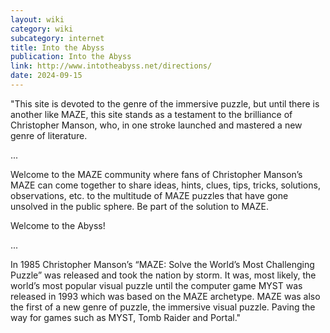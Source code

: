 ```yaml
---
layout: wiki
category: wiki
subcategory: internet
title: Into the Abyss
publication: Into the Abyss
link: http://www.intotheabyss.net/directions/
date: 2024-09-15
---
```


"This site is devoted to the genre of the immersive puzzle, but until there is another like MAZE, this site stands as a testament to the brilliance of Christopher Manson, who, in one stroke launched and mastered a new genre of literature.

...

Welcome to the MAZE community where fans of Christopher Manson’s MAZE can come together to share ideas, hints, clues, tips, tricks, solutions, observations, etc. to the multitude of MAZE puzzles that have gone unsolved in the public sphere. Be part of the solution to MAZE.

Welcome to the Abyss!

...

In 1985 Christopher Manson’s “MAZE: Solve the World’s Most Challenging Puzzle” was released and took the nation by storm. It was, most likely, the world’s most popular visual puzzle until the computer game MYST was released in 1993 which was based on the MAZE archetype.  MAZE was also the first of a new genre of puzzle, the immersive visual puzzle. Paving the way for games such as MYST, Tomb Raider and Portal."
